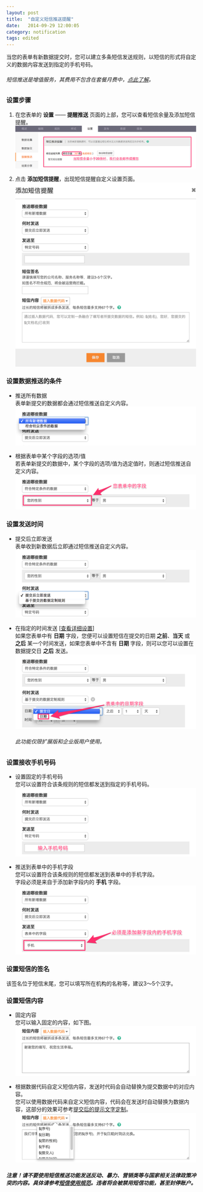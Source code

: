 ```yaml
---
layout: post
title:  "自定义短信推送提醒"
date:   2014-09-29 12:00:05
category: notification
tags: edited
---
```


当您的表单有新数据提交时，您可以建立多条短信发送规则，以短信的形式将自定义的数据内容发送到指定的手机号码。

###### 短信推送是增值服务，其费用不包含在套餐月费中，[点此了解](value-added-service.html#sms-push)。

### 设置步骤

1. 在您表单的 **设置** —— **提醒推送** 页面的上部，您可以查看短信余量及添加短信提醒。
  ![](/images/sms-push-setting.png)

2. 点击 **添加短信提醒**，出现短信提醒自定义设置页面。
  ![](/images/sms-push-index.png)

<h3 id="sms-push-condition">设置数据推送的条件</h3>

* 推送所有数据  
  表单新提交的数据都会通过短信推送自定义内容。
  ![](/images/sms-push-condition-1.png)

* 根据表单中某个字段的选项/值  
  若表单新提交的数据中，某个字段的选项/值为选定值时，则通过短信推送自定义内容。
  ![](/images/sms-push-condition-2.png)

### 设置发送时间

* 提交后立即发送  
  表单收到新数据后立即通过短信推送自定义内容。
  ![](/images/sms-push-when-1.png)

* 在指定的时间发送 [[查看详细设置](scheduler.html)]  
  如果您表单中有 **日期** 字段，您便可以设置短信在提交的日期 **之前**、**当天** 或 **之后** 某一个时间发送，如果您表单中不含有 **日期** 字段，则可以您可以设置在数据提交日 **之后** 发送。
  ![](/images/sms-push-when-2.png)
  ###### 此功能仅限扩展版和企业版用户使用。

### 设置接收手机号码
  
* 设置固定的手机号码  
  您可以设置符合该条规则的短信都发送到指定的手机号码。
  ![](/images/sms-push-who-1.png)

* 推送到表单中的手机字段  
  您可以设置符合该条规则的短信都发送到表单中的手机字段。   
  字段必须是来自于添加新字段内的 **手机** 字段。
  ![](/images/sms-push-who-2.png)

### 设置短信的签名

该签名位于短信末尾，您可以填写所在机构的名称等，建议3～5个汉字。

### 设置短信内容

* 固定内容  
  您可以输入固定的内容，如下图。
  ![](/images/sms-push-what-1.png)

* 根据数据代码自定义短信内容，发送时代码会自动替换为提交数据中的对应内容。  
  您可以使用数据代码来自定义短信内容，代码会在发送时自动替换为数据内容，这部分的效果可参考[提交后的提示文字定制](customize-texts.html#text-after)。
  ![](/images/sms-push-what-2.png)

##### 注意！请不要使用短信推送功能发送反动、暴力、营销类等与国家相关法律政策冲突的内容。具体请参考[短信使用规范](sms-policy.html)。违者将会被禁用短信功能，甚至封停账户。